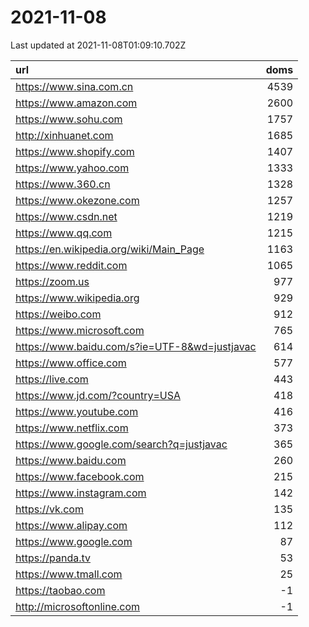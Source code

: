 # 2021-11-08

<!-- BEGIN -->
Last updated at 2021-11-08T01:09:10.702Z

url | doms
:- | -:
https://www.sina.com.cn | 4539
https://www.amazon.com | 2600
https://www.sohu.com | 1757
http://xinhuanet.com | 1685
https://www.shopify.com | 1407
https://www.yahoo.com | 1333
https://www.360.cn | 1328
https://www.okezone.com | 1257
https://www.csdn.net | 1219
https://www.qq.com | 1215
https://en.wikipedia.org/wiki/Main_Page | 1163
https://www.reddit.com | 1065
https://zoom.us | 977
https://www.wikipedia.org | 929
https://weibo.com | 912
https://www.microsoft.com | 765
https://www.baidu.com/s?ie=UTF-8&wd=justjavac | 614
https://www.office.com | 577
https://live.com | 443
https://www.jd.com/?country=USA | 418
https://www.youtube.com | 416
https://www.netflix.com | 373
https://www.google.com/search?q=justjavac | 365
https://www.baidu.com | 260
https://www.facebook.com | 215
https://www.instagram.com | 142
https://vk.com | 135
https://www.alipay.com | 112
https://www.google.com | 87
https://panda.tv | 53
https://www.tmall.com | 25
https://taobao.com | -1
http://microsoftonline.com | -1
<!-- END -->
